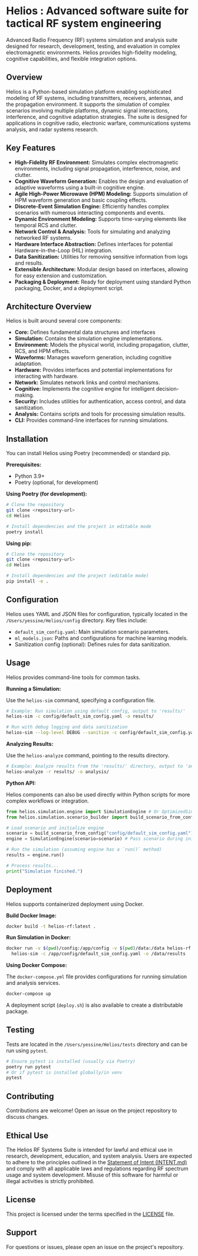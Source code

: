 
# Helios : Advanced software suite for tactical RF system engineering

Advanced Radio Frequency (RF) systems simulation and analysis suite designed for research, development, testing, and evaluation in complex electromagnetic environments. Helios provides high-fidelity modeling, cognitive capabilities, and flexible integration options.

## Overview

Helios is a Python-based simulation platform enabling sophisticated modeling of RF systems, including transmitters, receivers, antennas, and the propagation environment. It supports the simulation of complex scenarios involving multiple platforms, dynamic signal interactions, interference, and cognitive adaptation strategies. The suite is designed for applications in cognitive radio, electronic warfare, communications systems analysis, and radar systems research.

## Key Features

*   **High-Fidelity RF Environment:** Simulates complex electromagnetic environments, including signal propagation, interference, noise, and clutter.
*   **Cognitive Waveform Generation:** Enables the design and evaluation of adaptive waveforms using a built-in cognitive engine.
*   **Agile High-Power Microwave (HPM) Modeling:** Supports simulation of HPM waveform generation and basic coupling effects.
*   **Discrete-Event Simulation Engine:** Efficiently handles complex scenarios with numerous interacting components and events.
*   **Dynamic Environment Modeling:** Supports time-varying elements like temporal RCS and clutter.
*   **Network Control & Analysis:** Tools for simulating and analyzing networked RF systems.
*   **Hardware Interface Abstraction:** Defines interfaces for potential Hardware-in-the-Loop (HIL) integration.
*   **Data Sanitization:** Utilities for removing sensitive information from logs and results.
*   **Extensible Architecture:** Modular design based on interfaces, allowing for easy extension and customization.
*   **Packaging & Deployment:** Ready for deployment using standard Python packaging, Docker, and a deployment script.


## Architecture Overview

Helios is built around several core components:

*   **Core:** Defines fundamental data structures and interfaces 
*   **Simulation:** Contains the simulation engine implementations.
*   **Environment:** Models the physical world, including propagation, clutter, RCS, and HPM effects.
*   **Waveforms:** Manages waveform generation, including cognitive adaptation.
*   **Hardware:** Provides interfaces and potential implementations for interacting with hardware.
*   **Network:** Simulates network links and control mechanisms.
*   **Cognitive:** Implements the cognitive engine for intelligent decision-making.
*   **Security:** Includes utilities for authentication, access control, and data sanitization.
*   **Analysis:** Contains scripts and tools for processing simulation results.
*   **CLI:** Provides command-line interfaces for running simulations.

## Installation

You can install Helios using Poetry (recommended) or standard pip.

**Prerequisites:**
*   Python 3.9+
*   Poetry (optional, for development)

**Using Poetry (for development):**

```bash
# Clone the repository
git clone <repository-url>
cd Helios

# Install dependencies and the project in editable mode
poetry install
```

**Using pip:**

```bash
# Clone the repository
git clone <repository-url>
cd Helios

# Install dependencies and the project (editable mode)
pip install -e .
```

## Configuration

Helios uses YAML and JSON files for configuration, typically located in the `/Users/yessine/Helios/config` directory. Key files include:

*   `default_sim_config.yaml`: Main simulation scenario parameters.
*   `ml_models.json`: Paths and configurations for machine learning models.
*   Sanitization config (optional): Defines rules for data sanitization.

## Usage

Helios provides command-line tools for common tasks.

**Running a Simulation:**

Use the `helios-sim` command, specifying a configuration file.

```bash
# Example: Run simulation using default config, output to 'results/'
helios-sim -c config/default_sim_config.yaml -o results/

# Run with debug logging and data sanitization
helios-sim --log-level DEBUG --sanitize -c config/default_sim_config.yaml -o results_sanitized/
```

**Analyzing Results:**

Use the `helios-analyze` command, pointing to the results directory.

```bash
# Example: Analyze results from the 'results/' directory, output to 'analysis/'
helios-analyze -r results/ -o analysis/
```

**Python API:**

Helios components can also be used directly within Python scripts for more complex workflows or integration.

```python
from helios.simulation.engine import SimulationEngine # Or OptimizedSimulationEngine
from helios.simulation.scenario_builder import build_scenario_from_config

# Load scenario and initialize engine
scenario = build_scenario_from_config("config/default_sim_config.yaml")
engine = SimulationEngine(scenario=scenario) # Pass scenario during init

# Run the simulation (assuming engine has a `run()` method)
results = engine.run()

# Process results...
print("Simulation finished.")
```


## Deployment

Helios supports containerized deployment using Docker.

**Build Docker Image:**

```bash
docker build -t helios-rf:latest .
```

**Run Simulation in Docker:**

```bash
docker run -v $(pwd)/config:/app/config -v $(pwd)/data:/data helios-rf:latest \
  helios-sim -c /app/config/default_sim_config.yaml -o /data/results
```

**Using Docker Compose:**

The `docker-compose.yml` file provides configurations for running simulation and analysis services.

```bash
docker-compose up
```

A deployment script (`deploy.sh`) is also available to create a distributable package. 

## Testing

Tests are located in the `/Users/yessine/Helios/tests` directory and can be run using `pytest`.

```bash
# Ensure pytest is installed (usually via Poetry)
poetry run pytest
# Or if pytest is installed globally/in venv
pytest
```

## Contributing

Contributions are welcome! Open an issue on the project repository to discuss changes.

## Ethical Use

The Helios RF Systems Suite is intended for lawful and ethical use in research, development, education, and system analysis. Users are expected to adhere to the principles outlined in the [Statement of Intent (INTENT.md)](/Users/yessine/Helios/INTENT.md) and comply with all applicable laws and regulations regarding RF spectrum usage and system development. Misuse of this software for harmful or illegal activities is strictly prohibited.

## License

This project is licensed under the terms specified in the [LICENSE](/Users/yessine/Helios/LICENSE) file.

## Support

For questions or issues, please open an issue on the project's repository.